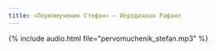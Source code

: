 ```yaml
---
title: «Первомученик Стефан» — Иеродиакон Рафаил
---
```

{% include audio.html file="pervomuchenik_stefan.mp3" %}
